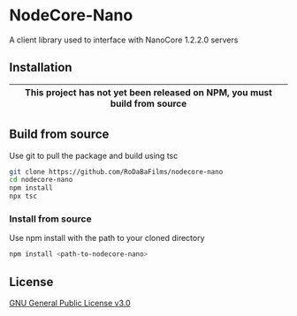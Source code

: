 # NodeCore-Nano
A client library used to interface with NanoCore 1.2.2.0 servers

## Installation
| This project has not yet been released on NPM, you must build from source |
| --- |

## Build from source
Use git to pull the package and build using tsc

```sh
git clone https://github.com/RoDaBaFilms/nodecore-nano
cd nodecore-nano 
npm install
npx tsc
```

### Install from source
Use npm install with the path to your cloned directory
```sh
npm install <path-to-nodecore-nano>
```


## License
[GNU General Public License v3.0](https://choosealicense.com/licenses/gpl-3.0/)

